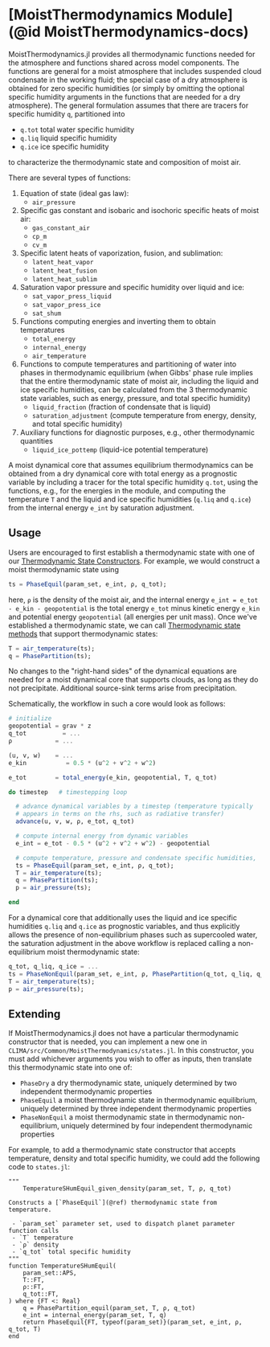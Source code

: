 # [MoistThermodynamics Module](@id MoistThermodynamics-docs)

MoistThermodynamics.jl provides all thermodynamic functions needed for the atmosphere and functions shared across model components. The functions are general for a moist atmosphere that includes suspended cloud condensate in the working fluid; the special case of a dry atmosphere is obtained for zero specific humidities (or simply by omitting the optional specific humidity arguments in the functions that are needed for a dry atmosphere). The general formulation assumes that there are tracers for specific humidity `q`, partitioned into

 - `q.tot` total water specific humidity
 - `q.liq` liquid specific humidity
 - `q.ice` ice specific humidity

to characterize the thermodynamic state and composition of moist air.

There are several types of functions:

1. Equation of state (ideal gas law):
    * `air_pressure`
2. Specific gas constant and isobaric and isochoric specific heats of moist air:
    * `gas_constant_air`
    * `cp_m`
    * `cv_m`
3. Specific latent heats of vaporization, fusion, and sublimation:
    * `latent_heat_vapor`
    * `latent_heat_fusion`
    * `latent_heat_sublim`
4. Saturation vapor pressure and specific humidity over liquid and ice:
    * `sat_vapor_press_liquid`
    * `sat_vapor_press_ice`
    * `sat_shum`
5. Functions computing energies and inverting them to obtain temperatures
    * `total_energy`
    * `internal_energy`
    * `air_temperature`
6. Functions to compute temperatures and partitioning of water into phases in thermodynamic equilibrium (when Gibbs' phase rule implies that the entire thermodynamic state of moist air, including the liquid and ice specific humidities, can be calculated from the 3 thermodynamic state variables, such as energy, pressure, and total specific humidity)
    * `liquid_fraction` (fraction of condensate that is liquid)
    * `saturation_adjustment` (compute temperature from energy, density, and total specific humidity)
7. Auxiliary functions for diagnostic purposes, e.g., other thermodynamic quantities
    * `liquid_ice_pottemp` (liquid-ice potential temperature)

A moist dynamical core that assumes equilibrium thermodynamics can be obtained from a dry dynamical core with total energy as a prognostic variable by including a tracer for the total specific humidity `q.tot`, using the functions, e.g., for the energies in the module, and computing the temperature `T` and the liquid and ice specific humidities (`q.liq` and `q.ice`) from the internal energy `e_int` by saturation adjustment.

## Usage

Users are encouraged to first establish a thermodynamic state with one of our [Thermodynamic State Constructors](@ref). For example, we would construct a moist thermodynamic state using

```julia
ts = PhaseEquil(param_set, e_int, ρ, q_tot);
```

here, `ρ` is the density of the moist air, and the internal energy `e_int = e_tot - e_kin - geopotential` is the total energy `e_tot` minus kinetic energy `e_kin` and potential energy `geopotential` (all energies per unit mass). Once we've established a thermodynamic state, we can call [Thermodynamic state methods](@ref) that support thermodynamic states:

```julia
T = air_temperature(ts);
q = PhasePartition(ts);
```

No changes to the "right-hand sides" of the dynamical equations are needed for a moist dynamical core that supports clouds, as long as they do not precipitate. Additional source-sink terms arise from precipitation.

Schematically, the workflow in such a core would look as follows:
```julia
# initialize
geopotential = grav * z
q_tot          = ...
ρ            = ...

(u, v, w)    = ...
e_kin           = 0.5 * (u^2 + v^2 + w^2)

e_tot        = total_energy(e_kin, geopotential, T, q_tot)

do timestep   # timestepping loop

  # advance dynamical variables by a timestep (temperature typically
  # appears in terms on the rhs, such as radiative transfer)
  advance(u, v, w, ρ, e_tot, q_tot)

  # compute internal energy from dynamic variables
  e_int = e_tot - 0.5 * (u^2 + v^2 + w^2) - geopotential

  # compute temperature, pressure and condensate specific humidities,
  ts = PhaseEquil(param_set, e_int, ρ, q_tot);
  T = air_temperature(ts);
  q = PhasePartition(ts);
  p = air_pressure(ts);

end
```

For a dynamical core that additionally uses the liquid and ice specific humidities `q.liq` and `q.ice` as prognostic variables, and thus explicitly allows the presence of non-equilibrium phases such as supercooled water, the saturation adjustment in the above workflow is replaced calling a non-equilibrium moist thermodynamic state:
```julia
q_tot, q_liq, q_ice = ...
ts = PhaseNonEquil(param_set, e_int, ρ, PhasePartition(q_tot, q_liq, q_ice));
T = air_temperature(ts);
p = air_pressure(ts);
```

## Extending

If MoistThermodynamics.jl does not have a particular thermodynamic constructor that is needed, you can implement a new one in `CLIMA/src/Common/MoistThermodynamics/states.jl`. In this constructor, you must add whichever arguments you wish to offer as inputs, then translate this thermodynamic state into one of:

 - `PhaseDry` a dry thermodynamic state, uniquely determined by two independent thermodynamic properties
 - `PhaseEquil` a moist thermodynamic state in thermodynamic equilibrium, uniquely determined by three independent thermodynamic properties
 - `PhaseNonEquil` a moist thermodynamic state in thermodynamic non-equilibrium, uniquely determined by four independent thermodynamic properties

For example, to add a thermodynamic state constructor that accepts temperature, density and total specific humidity, we could add the following code to `states.jl`:

```
"""
    TemperatureSHumEquil_given_density(param_set, T, ρ, q_tot)

Constructs a [`PhaseEquil`](@ref) thermodynamic state from temperature.

 - `param_set` parameter set, used to dispatch planet parameter function calls
 - `T` temperature
 - `ρ` density
 - `q_tot` total specific humidity
"""
function TemperatureSHumEquil(
    param_set::APS,
    T::FT,
    ρ::FT,
    q_tot::FT,
) where {FT <: Real}
    q = PhasePartition_equil(param_set, T, ρ, q_tot)
    e_int = internal_energy(param_set, T, q)
    return PhaseEquil{FT, typeof(param_set)}(param_set, e_int, ρ, q_tot, T)
end
```

